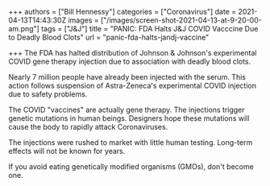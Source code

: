 +++
authors = ["Bill Hennessy"]
categories = ["Coronavirus"]
date = 2021-04-13T14:43:30Z
images = ["/images/screen-shot-2021-04-13-at-9-20-00-am.png"]
tags = ["J&J"]
title = "PANIC: FDA Halts J&J COVID Vacccine Due to Deadly Blood Clots"
url = "panic-fda-halts-jandj-vaccine"

+++
The FDA has halted distribution of Johnson & Johnson's experimental COVID gene therapy injection due to association with deadly blood clots.

Nearly 7 million people have already been injected with the serum. This action follows suspension of Astra-Zeneca's experimental COVID injection due to safety problems.

The COVID "vaccines" are actually gene therapy. The injections trigger genetic mutations in human beings. Designers hope these mutations will cause the body to rapidly attack Coronaviruses. 

The injections were rushed to market with little human testing. Long-term effects will not be known for years. 

If you avoid eating genetically modified organisms (GMOs), don't become one. 